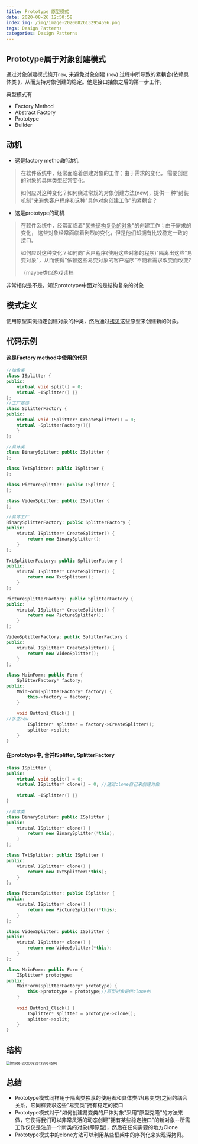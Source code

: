```yaml
---
title: Prototype 原型模式
date: 2020-08-26 12:50:58
index_img: /img/image-20200826132954596.png
tags: Design Patterns
categories: Design Patterns
---
```




## Prototype属于对象创建模式

通过对象创建模式绕开`new`, 来避免对象创建 (`new`) 过程中所导致的紧耦合(依赖具体类 )，从而支持对象创建的稳定。他是接口抽象之后的第一步工作。

典型模式有

* Factory Method
* Abstract Factory
* Prototype
* Builder





## 动机

* 这是factory method的动机

> 在软件系统中，经常面临着创建对象的工作；由于需求的变化， 需要创建的对象的具体类型经常变化。
>
> 如何应对这种变化？如何绕过常规的对象创建方法(new)，提供一 种"封装机制"来避免客户程序和这种"具体对象创建工作"的紧耦合？

* 这是prototype的动机

> 在软件系统中，经常面临着"<u>某些结构复杂的对象</u>"的创建工作；由于需求的变化， 这些对象经常面临着剧烈的变化，但是他们却拥有比较稳定一致的接口。
>
> 如何应对这种变化？如何向"客户程序(使用这些对象的程序)"隔离出这些"易变对象"，从而使得"依赖这些易变对象的客户程序"不随着需求改变而改变?
>
> （maybe类似游戏读档

非常相似是不是，知识prototype中面对的是结构复杂的对象



## 模式定义

使用原型实例指定创建对象的种类，然后通过<u>拷贝</u>这些原型来创建新的对象。



## 代码示例

#### 这是Factory method中使用的代码

```cpp
//抽象类
class ISplitter {
public:
    virtual void split() = 0;
    virtual ~ISplitter() {}
};
//工厂基类
class SplitterFactory {
public:
	virtual void ISplitter* CreateSplitter() = 0;
    virtual ~SplitterFactory(){}
    }
};
```

```cpp
//具体类
class BinarySpliter: public ISplitter {
};

class TxtSplitter: public ISplitter {
};

class PictureSplitter: public ISplitter {
};

class VideoSplitter: public ISplitter {  
};

//具体工厂
BinarySplitterFactory: public SplitterFactory {
public:
    virutal ISplitter* CreateSplitter() {
        return new BinarySplitter();
    }
};

TxtSplitterFactory: public SplitterFactory {
public:
    virutal ISplitter* CreateSplitter() {
        return new TxtSplitter();
    }
};

PictureSplitterFactory: public SplitterFactory {
public:
    virutal ISplitter* CreateSplitter() {
        return new PictureSplitter();
    }
};

VideoSplitterFactory: public SplitterFactory {
public:
    virutal ISplitter* CreateSplitter() {
        return new VideoSplitter();
    }
};
```

```cpp
class MainForm: public Form {
    SplitterFactory* factory;
public:
    MainForm(SplitterFactory* factory) {
        this->factory = factory;
    }
    
    void Button1_Click() {
//多态new
		ISplitter* splitter = factory->CreateSplitter();
        splitter->split;
    }
}
```



#### 在prototype中, 合并ISplitter, SplitterFactory

```cpp
class ISplitter {
public:
 	virtual void split() = 0;
    virtual ISplitter* clone() = 0; //通过clone自己来创建对象
    
    virtual ~ISplitter() {}
}
```

```cpp
//具体类
class BinarySpliter: public ISplitter {
public:
    virutal ISplitter* clone() {
        return new BinarySplitter(*this);
    }
};

class TxtSplitter: public ISplitter {
public:
    virutal ISplitter* clone() {
        return new TxtSplitter(*this);
    }
};

class PictureSplitter: public ISplitter {
public:
    virutal ISplitter* clone() {
        return new PictureSplitter(*this);
    }
};

class VideoSplitter: public ISplitter {  
public:
    virutal ISplitter* clone() {
        return new VideoSplitter(*this);
    }
};
```

```cpp
class MainForm: public Form {
    ISplitter* prototype;
public:
    MainForm(SplitterFactory* prototype) {
        this->prototype = prototype;//原型对象是供clone的
    }
    
    void Button1_Click() {
		ISplitter* splitter = prototype->clone();
        splitter->split;
    }
}
```





## 结构

<img src="image-20200826132954596.png" alt="image-20200826132954596" style="zoom:67%;" />



## 总结

* Prototype模式同样用于隔离类独享的使用者和具体类型(易变类)之间的耦合关系，它同样要求这些"易变类"拥有稳定的接口
* Prototype模式对于"如何创建易变类的尸体对象"采用"原型克隆"的方法来做，它使得我们可以非常灵活的动态创建"拥有某些稳定接口"的新对象--所需工作仅仅是注册一个新类的对象(即原型)，然后在任何需要的地方Clone
* Prototype模式中的clone方法可以利用某些框架中的序列化来实现深拷贝。

